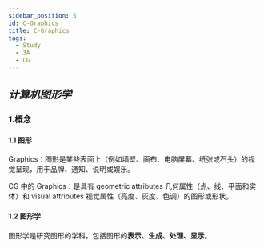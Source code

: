 ```yaml
---
sidebar_position: 5
id: C-Graphics
title: C-Graphics
tags:
  - Study
  - 3A
  - CG
---
```


## _计算机图形学_

### 1.概念

#### 1.1 图形

Graphics：图形是某些表面上（例如墙壁、画布、电脑屏幕、纸张或石头）的视觉呈现，用于品牌、通知、说明或娱乐。

CG 中的 Graphics：是具有 geometric attributes 几何属性（点、线、平面和实体）和 visual attributes 视觉属性（亮度、灰度、色调）的图形或形状。

#### 1.2 图形学

图形学是研究图形的学科，包括图形的**表示、生成、处理、显示**。
